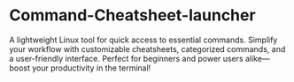 # Command-Cheatsheet-launcher
A lightweight Linux tool for quick access to essential commands. Simplify your workflow with customizable cheatsheets, categorized commands, and a user-friendly interface. Perfect for beginners and power users alike—boost your productivity in the terminal!

